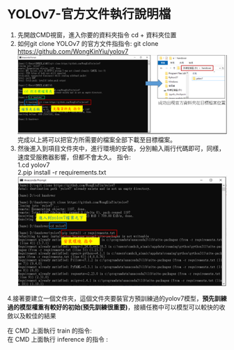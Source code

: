 # YOLOv7-官方文件執行說明檔
1. 先開啟CMD視窗，進入你要的資料夾指令 cd + 資料夾位置
2. 如何git clone YOLOv7 的官方文件指指令: git clone https://github.com/WongKinYiu/yolov7  
![克隆過程圖片](https://github.com/wangbosen123/YOLOv7-/blob/main/image.png)
完成以上將可以把官方所需要的檔案全部下載至目標檔案。
3. 然後進入到項目文件夾中，進行環境的安裝，分別輸入兩行代碼即可，同樣，速度受服務器影響，但都不會太久。
   指令:  
   1.cd yolov7  
   2.pip install -r requirements.txt  
![環境安裝](https://github.com/wangbosen123/YOLOv7-/blob/main/%E7%92%B0%E5%A2%83%E5%AE%89%E8%A3%9D.png)  

4.接著要建立一個文件夾，這個文件夾要裝官方預訓練過的yolov7模型，**預先訓練過的模型權重有較好的初始(預先訓練很重要)**，接續任務中可以模型可以較快的收斂以及較佳的結果

在 CMD 上面執行 train 的指令:   
在 CMD 上面執行 inference 的指令 :  



